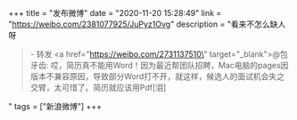 +++
title = "发布微博"
date = "2020-11-20 15:28:49"
link = "https://weibo.com/2381077925/JuPyz1Ovg"
description = "看来不怎么缺人呀<br><blockquote> - 转发 <a href=\"https://weibo.com/2731137510\" target=\"_blank\">@包牙齿</a>: 哎，简历真不能用Word！因为最近帮团队招聘，Mac电脑的pages因版本不兼容原因，导致部分Word打不开，就这样，候选人的面试机会失之交臂，太可惜了。简历就应该用Pdf[泪] </blockquote>"
tags = ["新浪微博"]
+++
